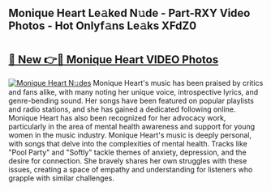 ## Monique Heart Le𝚊ked N𝚞de - Part-RXY Video Photos - Hot Onlyf𝚊ns Le𝚊ks XFdZ0

# <h2><a href="http://ab65108.deff.icu/?id=Monique+Heart">🔗 New 👉🔴 Monique Heart VIDEO Photos</a></h2>

[![Monique Heart N𝚞des](https://i.imgur.com/rIISA9y.gif)](http://ab65108.deff.icu/?id=Monique+Heart)
Monique Heart's music has been praised by critics and fans alike, with many noting her unique voice, introspective lyrics, and genre-bending sound. Her songs have been featured on popular playlists and radio stations, and she has gained a dedicated following online. Monique Heart has also been recognized for her advocacy work, particularly in the area of mental health awareness and support for young women in the music industry. Monique Heart's music is deeply personal, with songs that delve into the complexities of mental health. Tracks like "Pool Party" and "Softly" tackle themes of anxiety, depression, and the desire for connection. She bravely shares her own struggles with these issues, creating a space of empathy and understanding for listeners who grapple with similar challenges.
